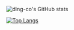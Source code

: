 ![ding-co's GitHub stats](https://github-readme-stats.vercel.app/api?username=ding-co&show_icons=true&theme=monokai)

[![Top Langs](https://github-readme-stats.vercel.app/api/top-langs/?username=ding-co&hide=html,css&langs_count=8)](https://github.com/anuraghazra/github-readme-stats)
